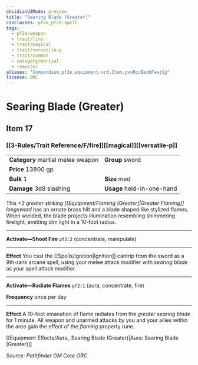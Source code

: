 ```yaml
---
obsidianUIMode: preview
title: "Searing Blade (Greater)"
cssclasses: pf2e,pf2e-spell
tags:
  - pf2e/weapon
  - trait/fire
  - trait/magical
  - trait/versatile-p
  - trait/common
  - category/martial
  - remaster
aliases: "Compendium.pf2e.equipment-srd.Item.pvxRcuBexbFawjCg"
license: ORC
---
```

# Searing Blade (Greater)
## Item 17
### [[3-Rules/Trait Reference/F/fire]][[magical]][[versatile-p]]

|  |  |
| -- | -- |
| **Category** martial melee weapon | **Group** sword |
| **Price** 13800 gp |  |
| **Bulk** 1 | **Size** med |
| **Damage** 3d8 slashing  | **Usage** held-in-one-hand |



This _+3 greater striking [[Equipment/Flaming (Greater)|Greater Flaming]] longsword_ has an ornate brass hilt and a blade shaped like stylized flames. When wielded, the blade projects illumination resembling shimmering firelight, emitting dim light in a 10-foot radius.

* * *

**Activate—Shoot Fire** `pf2:2` (concentrate, manipulate)

* * *

**Effect** You cast the [[Spells/Ignition|Ignition]] cantrip from the sword as a 9th-rank arcane spell, using your melee attack modifier with _searing blade_ as your spell attack modifier.

* * *

**Activate—Radiate Flames** `pf2:1` (aura, concentrate, fire)

**Frequency** once per day

* * *

**Effect** A 10-foot emanation of flame radiates from the _greater searing blade_ for 1 minute. All weapon and unarmed attacks by you and your allies within the area gain the effect of the _flaming_ property rune.

[[Equipment Effects/Aura_ Searing Blade (Greater)|Aura: Searing Blade (Greater)]]

*Source: Pathfinder GM Core*
*ORC*
